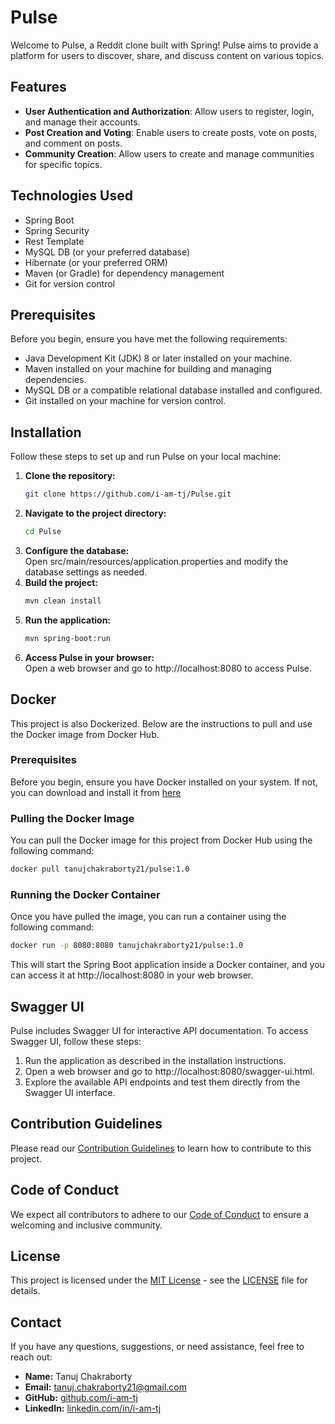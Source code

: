 # Pulse

Welcome to Pulse, a Reddit clone built with Spring! Pulse aims to provide a platform for users to discover, share, and discuss content on various topics.

## Features
- **User Authentication and Authorization**: Allow users to register, login, and manage their accounts.
- **Post Creation and Voting**: Enable users to create posts, vote on posts, and comment on posts.
- **Community Creation**: Allow users to create and manage communities for specific topics.


## Technologies Used
- Spring Boot
- Spring Security
- Rest Template
- MySQL DB (or your preferred database)
- Hibernate (or your preferred ORM)
- Maven (or Gradle) for dependency management
- Git for version control

## Prerequisites
Before you begin, ensure you have met the following requirements:
- Java Development Kit (JDK) 8 or later installed on your machine.
- Maven installed on your machine for building and managing dependencies.
- MySQL DB or a compatible relational database installed and configured.
- Git installed on your machine for version control.


## Installation
Follow these steps to set up and run Pulse on your local machine:

1. **Clone the repository:**
   ```sh
   git clone https://github.com/i-am-tj/Pulse.git
   
2. **Navigate to the project directory:**
    ```sh
   cd Pulse
3. **Configure the database:** \
   Open src/main/resources/application.properties and modify the database settings as needed.
4. **Build the project:**
    ```sh
   mvn clean install
5. **Run the application:**
    ```sh
   mvn spring-boot:run
6. **Access Pulse in your browser:** \
   Open a web browser and go to http://localhost:8080 to access Pulse.

## Docker
This project is also Dockerized. Below are the instructions to pull and use the Docker image from Docker Hub.

### Prerequisites

Before you begin, ensure you have Docker installed on your system. If not, you can download and install it from [here](https://docs.docker.com/get-docker/)

### Pulling the Docker Image

You can pull the Docker image for this project from Docker Hub using the following command:

```bash
docker pull tanujchakraborty21/pulse:1.0
```

### Running the Docker Container

Once you have pulled the image, you can run a container using the following command:

```bash
docker run -p 8080:8080 tanujchakraborty21/pulse:1.0
```

This will start the Spring Boot application inside a Docker container, and you can access it at http://localhost:8080 in your web browser.

## Swagger UI
Pulse includes Swagger UI for interactive API documentation. To access Swagger UI, follow these steps:

1. Run the application as described in the installation instructions.
2. Open a web browser and go to http://localhost:8080/swagger-ui.html.
3. Explore the available API endpoints and test them directly from the Swagger UI interface.


## Contribution Guidelines

Please read our [Contribution Guidelines](CONTRIBUTING.md) to learn how to contribute to this project.

## Code of Conduct

We expect all contributors to adhere to our [Code of Conduct](CODE_OF_CONDUCT.md) to ensure a welcoming and inclusive community.

## License

This project is licensed under the [MIT License](LICENSE) - see the [LICENSE](LICENSE) file for details.


## Contact

If you have any questions, suggestions, or need assistance, feel free to reach out:

- **Name:** Tanuj Chakraborty
- **Email:** tanuj.chakraborty21@gmail.com
- **GitHub:** [github.com/i-am-tj](https://github.com/i-am-tj)
- **LinkedIn:** [linkedin.com/in/i-am-tj](https://www.linkedin.com/in/i-am-tj/)